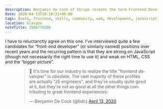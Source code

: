 ```yaml
---
description: Benjamin de Cock of Stripe reckons the term Frontend Developer is obsolete 
date: 2020-04-13T10:10:21+00:00
tags: [note, frontend, skills, community, web, development, javascript]
location: Glasgow
noteTitle: 1586776200
---
```

I have to reluctanctly agree on this one. I’ve interviewed quite a few candidates for “front-end developer” (or similarly named) positions over recent years and the recurring pattern is that they are strong on JavaScript (though not necessarily the right time to use it) and weak on HTML, CSS and the “bigger picture”.

<figure>

<blockquote class="twitter-tweet"><p lang="en" dir="ltr">🧵 It&#39;s time for our industry to realize the title &quot;frontend developer&quot; is obsolete. The vast majority of these profiles are actually &quot;JS engineers&quot;, and they&#39;re usually quite good at it, but they&#39;re not as good at all the other things contributing to great frontend experiences.</p>&mdash; Benjamin De Cock (@bdc) <a href="https://twitter.com/bdc/status/1249597086007345157?ref_src=twsrc%5Etfw">April 13, 2020</a></blockquote> <script async src="https://platform.twitter.com/widgets.js" charset="utf-8"></script>

</figure>
